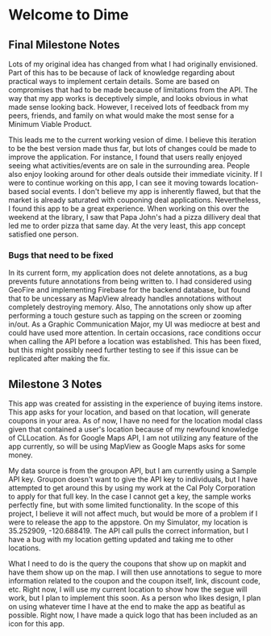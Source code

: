 #  Welcome to Dime

## Final Milestone Notes

Lots of my original idea has changed from what I had originally envisioned. Part of this has to be because of lack of knowledge regarding about practical ways to implement certain details. Some are based on compromises that had to be made because of limitations from the API. The way that my app works is deceptively simple, and looks obvious in what made sense looking back. However, I received lots of feedback from my peers, friends, and family on what would make the most sense for a Minimum Viable Product.

This leads me to the current working vesion of dime. I believe this iteration to be the best version made thus far, but lots of changes could be made to improve the application. For instance, I found that users really enjoyed seeing what activities/events are on sale in the surrounding area. People also enjoy looking around for other deals outside their immediate vicinity. If I were to continue working on this app, I can see it moving towards location-based social events. I don't believe my app is inherently flawed, but that the market is already saturated with couponing deal applications. Nevertheless, I found this app to be a great experience. When working on this over the weekend at the library, I saw that Papa John's had a pizza dillivery deal that led me to order pizza that same day. At the very least, this app concept satisfied one person. 

### Bugs that need to be fixed

In its current form, my application does not delete annotations, as a bug prevents future annotations from being written to. I had considered using GeoFire and implementing Firebase for the backend database, but found that to be uncessary as MapView already handles annotations without completely destroying memory. Also, The annotations only show up after performing a touch gesture such as tapping on the screen or zooming in/out. As a Graphic Communication Major, my UI was mediocre at best and could have used more attention. In certain occasions, race conditions occur when calling the API before a location was established. This has been fixed, but this might possibly need further testing to see if this issue can be replicated after making the fix. 


## Milestone 3 Notes

This app was created for assisting in the experience of buying items instore. This app asks for your location, and based on that location, will generate coupons in your area. As of now, I have no need for the location modal class given that contained a user's location because of my newfound knowledge of CLLocation. As for Google Maps API, I am not utilizing any feature of the app currently, so will be using MapView as Google Maps asks for some money. 

My data source is from the groupon API, but I am currently using a Sample API key. Groupon doesn't want to give the API key to individuals, but I have attempted to get around this by using my work at the Cal Poly Corporation to apply for that full key. In the case I cannot get a key, the sample works perfectly fine, but with some limited functionality. In the scope of this project, I believe it will not affect much, but would be more of a problem if I were to release the app to the appstore.  On my Simulator, my location is 35.252909, -120.688419. The API call pulls the correct information, but I have a bug with my location getting updated and taking me to other locations. 

What I need to do is the query the coupons that show up on mapkit and have them show up on the map. I will then use annotations to segue to more information related to the coupon and the coupon itself, link, discount code, etc. Right now, I will use my current location to show how the segue will work, but I plan to implement this soon. As a person who likes design, I plan on using whatever time I have at the end to make the app as beatiful as possible. Right now, I have made a quick logo that has been included as an icon for this app. 
